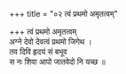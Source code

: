 +++
title = "०२ त्वं प्रथमो अमृतत्वम्"

+++
त्वं प्रथमो अमृतत्वम्  
अग्ने देवो देवत्वं प्रथमो जिगेथ ।  
तव दिवि हृदयं सं बभूव  
स नः शिवा आपो जातवेदो नि यच्छ ॥